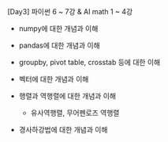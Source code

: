 [Day3] 파이썬 6 ~ 7강 & AI math 1 ~ 4강

* numpy에 대한 개념과 이해
* pandas에 대한 개념과 이해
* groupby, pivot table, crosstab 등에 대한 이해

* 벡터에 대한 개념과 이해
* 행렬과 역행렬에 대한 개념과 이해
  * 유사역행렬, 무어펜로즈 역행렬
* 경사하강법에 대한 개념과 이해

